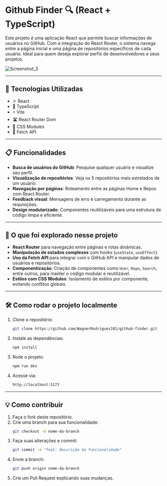 # Github Finder 🔍 (React + TypeScript)

Este projeto é uma aplicação React que permite buscar informações de usuários no GitHub. Com a integração do React Router, o sistema navega entre a página inicial e uma página de repositórios específicos de cada usuário. Ideal para quem deseja explorar perfis de desenvolvedores e seus projetos.


![Screenshot_3](https://github.com/user-attachments/assets/bd16719c-71b4-42cf-b646-1e501f8a95fe)

---

## 🚀 Tecnologias Utilizadas

- ⚛️ React
- 📘 TypeScript
- ⚡ Vite
- 🛣️ React Router Dom
- 🎨 CSS Modules
- 🔗 Fetch API

---

## 📋 Funcionalidades

- **Busca de usuários do GitHub**: Pesquise qualquer usuário e visualize seu perfil.
- **Visualização de repositórios**: Veja os 5 repositórios mais estrelados de um usuário.
- **Navegação por páginas**: Roteamento entre as páginas Home e Repos com React Router.
- **Feedback visual**: Mensagens de erro e carregamento durante as requisições.
- **Design modularizado**: Componentes reutilizáveis para uma estrutura de código limpa e eficiente.

---

## 🧠 O que foi explorado nesse projeto

- **React Router** para navegação entre páginas e rotas dinâmicas.
- **Manipulação de estados complexos** com hooks (`useState`, `useEffect`).
- **Uso da Fetch API** para integrar com o GitHub API e manipular dados de usuários e repositórios.
- **Componentização**: Criação de componentes como `User`, `Repo`, `Search`, entre outros, para manter o código modular e reutilizável.
- **Estilos com CSS Modules**: Isolamento de estilos por componente, evitando conflitos globais.

---

## 🛠️ Como rodar o projeto localmente

1. Clone o repositório:
    ```bash
    git clone https://github.com/WagnerRodrigues181/github-finder.git
    ```

2. Instale as dependências:
    ```bash
    npm install
    ```

3. Rode o projeto:
    ```bash
    npm run dev
    ```

4. Acesse via:
    ```bash
    http://localhost:5173
    ```

---

## 💡 Como contribuir

1. Faça o fork deste repositório.
2. Crie uma branch para sua funcionalidade:
    ```bash
    git checkout -b nome-da-branch
    ```
3. Faça suas alterações e commit:
    ```bash
    git commit -m "feat: descrição da funcionalidade"
    ```
4. Envie a branch:
    ```bash
    git push origin nome-da-branch
    ```
5. Crie um Pull Request explicando suas mudanças.
